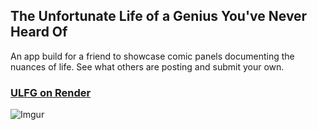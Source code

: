 ## The Unfortunate Life of a Genius You've Never Heard Of

An app build for a friend to showcase comic panels documenting the nuances of life. See what others are posting and submit your own.

### [ULFG on Render](https://ulfg.onrender.com/)
![Imgur]([https://imgur.com/a/xktMKE5](https://i.imgur.com/dYbF4ro.png))
